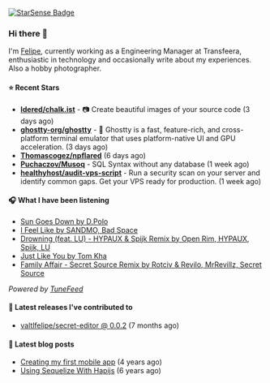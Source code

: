 <a href="https://starsense.app/developer-types" target="_blank"><img src="https://starsense.app/api/badge/?user=valtlfelipe" alt="StarSense Badge"></a>

### Hi there 👋

I'm [Felipe](https://felipevm.com), currently working as a Engineering Manager at Transfeera, enthusiastic in technology and occasionally write about my experiences. Also a hobby photographer.

#### ⭐ Recent Stars
- **[Idered/chalk.ist](https://github.com/Idered/chalk.ist)** - 📷 Create beautiful images of your source code (3 days ago)
- **[ghostty-org/ghostty](https://github.com/ghostty-org/ghostty)** - 👻 Ghostty is a fast, feature-rich, and cross-platform terminal emulator that uses platform-native UI and GPU acceleration. (3 days ago)
- **[Thomascogez/npflared](https://github.com/Thomascogez/npflared)** (6 days ago)
- **[Puchaczov/Musoq](https://github.com/Puchaczov/Musoq)** - SQL Syntax without any database (1 week ago)
- **[healthyhost/audit-vps-script](https://github.com/healthyhost/audit-vps-script)** - Run a security scan on your server and identify common gaps. Get your VPS ready for production. (1 week ago)

#### 🎧 What I have been listening
- [Sun Goes Down by D.Polo](https://open.spotify.com/track/0J8wOtwMFkHrSYqPv28Irw)
- [I Feel Like by SANDMO, Bad Space](https://open.spotify.com/track/7AipFlJoLLvV7mjRlExIGr)
- [Drowning (feat. LU) - HYPAUX &amp; Spijk Remix by Open Rim, HYPAUX, Spijk, LU](https://open.spotify.com/track/5UU9REeORMW9vKvJW2GJg4)
- [Just Like You by Tom Kha](https://open.spotify.com/track/0ZXAg3ZxNQ4znFNmXuONuZ)
- [Family Affair - Secret Source Remix by Rotciv &amp; Revilo, MrRevillz, Secret Source](https://open.spotify.com/track/6MXzTDqtm8PDCroQwLYLsL)

_Powered by [TuneFeed](https://tunefeed.app?ref=valtlfelipe-gh-profile)_ 

#### 🚀 Latest releases I've contributed to


- [valtlfelipe/secret-editor @ 0.0.2](https://github.com/valtlfelipe/secret-editor/releases/tag/0.0.2) (7 months ago)

#### 📄 Latest blog posts
- [Creating my first mobile app](https://felipevm.com/posts/creating-my-first-mobile-app/) (4 years ago)
- [Using Sequelize With Hapijs](https://felipevm.com/posts/using-sequelize-with-hapijs/) (6 years ago)
